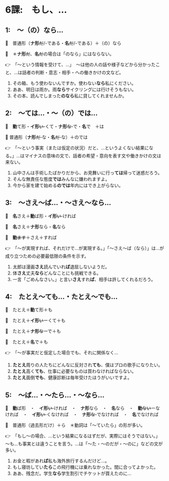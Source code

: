# 6課:　もし、…

## 1:　～（の）なら…

🔗　普通形（**ナ形**~~だ~~/-である・**名**~~だ~~/-である）＋（の）なら　

🔗　＊**ナ形**~~だ~~、**名**~~だ~~の場合は「のなら」にはならない。

👉　「～という情報を受けて、…」　～は他の人の話や様子などから分かったこと、…は話者の判断・意志・相手・への働きかけの文など。

1. その箱、もう使わないんですか。使わない**なら**私にください。
2. ああ、明日は雨か。雨**なら**サイクリングには行けそうもない。
3. その本、読んでしまった**のなら**私に貸してくれませんか。

## 2:　～ては…・～（の）では…

🔗　**動**て形・**イ形**~~い~~‐くて・**ナ形**~~な~~‐で・**名**で　＋は

🔗 普通形（**ナ形**~~だ~~‐な・**名**~~だ~~‐な）＋のでは


👉　「～という事実（または仮定の状況）だと、…というよくない結果になる。」…はマイナスの意味の文で、話者の希望・意向を表す文や働きかけの文は来ない。

1. 山中さんは手術したばかりだから、お見舞いに行っ**ては**帰って迷惑だろう。
2. そんな無責任な態度**では**みんなに嫌われますよ。
3. 今から家を建て始める**のでは**年内にはでき上がらない。

## 3:　～さえ～ば…・～さえ～なら…

🔗　**名**さえ＋**動**ば形・**イ形**~~い~~‐ければ

🔗　**名**さえ＋**ナ形**なら・**名**なら

🔗　**動**~~ます~~＋さえ＋すれば

👉　「～が実現すれば、それだけで…が実現する。」「～さえ～ば（なら）」は…が成り立つための必要最低限の条件を示す。

1. 太郎は漫画**さえ**読んでいれ**ば**退屈しないようだ。
2. 体**さえ**丈夫**なら**どんなことにも挑戦できる。
3. 一言「ごめんなさい。」と言い**さえ**すれ**ば**、相手は許してくれるだろう。

## 4:　たとえ～ても…・たとえ～でも…

🔗　たとえ＋**動**て形＋も

🔗　たとえ＋**イ形**~~い~~ーくて＋も

🔗　たとえ＋**ナ形**~~な~~ーで＋も

🔗　たとえ＋**名**で＋も

👉　「～が事実だと仮定した場合でも、それに関係なく…

1. **たとえ**周りの人たちにどんなに反対され**ても**、僕はプロの歌手になりたい。
2. **たとえ**高く**ても**、仕事に必要なものは買わなければならない。
3. **たとえ**面倒**でも**、健康診断は毎年受けたほうがいいですよ。

## 5:　～ば…・～たら…・～なら…

🔗　**動**ば形　・　**イ形**~~い~~‐ければ　・　**ナ形**なら　・　**名**なら　・　**動**~~ない~~ーなければ　・　**イ形**~~い~~‐くなければ　・　**ナ形**~~な~~‐でなければ　・　**名**でなければ

🔗　普通形（過去形だけ）＋ら　＊動詞は「～ていたら」の形が多い。

👉　「もし～の場合、…という結果になるはずだが、実際にはそうではない。」　～も…も事実とは違うことを言う。…は「～た・～のだが・～のに」などの文が多い。

1. お金と暇があれ**ば**私も海外旅行するんだけど…。
2. もし寝坊してい**たら**この飛行機には乗れなかった。間に合ってよかった。
3. ああ、残念だ。学生**なら**学生割引でチケットが買えたのに…